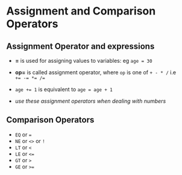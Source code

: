 # Assignment and Comparison Operators

## Assignment Operator and expressions

* **=** is used for assigning values to variables: eg `age = 30` 

* **op=** is called assignment operator, where `op` is one of `+ - * /` i.e  
 `+= -= *= /=`
 * `age += 1` is equivalent to `age = age + 1`
 * _use these assignment operators when dealing with numbers_

## Comparison Operators

* `EQ` or `=`
* `NE` or `<>` or `!` 
* `LT` or `<`
* `LE` or `<=`
* `GT` or `>`
* `GE` or `>=`


